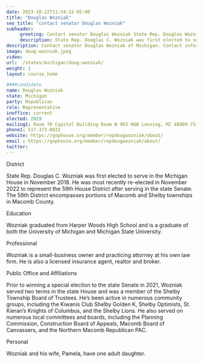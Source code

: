 ```yaml
---
date: 2023-10-22T11:54:12-05:00
title: "Douglas Wozniak"
seo_title: "contact senator Douglas Wozniak"
subheader:
     greeting: Contact senator Douglas Wozniak State Rep. Douglas Wozniak was first elected to serve the 35th District in the Michigan House of Representatives in November 2020.Rep. Douglas Wozniak represents the 34th House District, which covers most of Lenawee County.
     description: State Rep. Douglas C. Wozniak was first elected to serve in the Michigan House in November 2018. He was most recently re-elected in November 2022 to represent the 59th House District after serving in the state Senate. The 59th District encompasses portions of Macomb and Shelby townships in Macomb County.
description: Contact senator Douglas Wozniak of Michigan. Contact information for Douglas Wozniak includes email address, phone number, and mailing address.
image: doug-wozniak.jpeg
video:
url:  /states/michigan/doug-wozniak/
weight: 1
layout: course_home

####candidate
name: Douglas Wozniak
state: Michigan
party: Republican
role: Representative
inoffice: current
elected: 2019
mailing1: Room 70 Capitol Building Room N 993 HOB Lansing, MI 48909-7514
phone1: 517-373-0832
website: https://gophouse.org/member/repdougwozniak/about/
email : https://gophouse.org/member/repdougwozniak/about/
twitter:
---
```


District

State Rep. Douglas C. Wozniak was first elected to serve in the Michigan House in November 2018. He was most recently re-elected in November 2022 to represent the 59th House District after serving in the state Senate. The 59th District encompasses portions of Macomb and Shelby townships in Macomb County.

Education

Wozniak graduated from Harper Woods High School and is a graduate of both the University of Michigan and Michigan State University.

Professional

Wozniak is a small-business owner and practicing attorney at his own law firm. He is also a licensed insurance agent, realtor and broker.

Public Office and Affiliations

Prior to winning a special election to the state Senate in 2021, Wozniak served two terms in the state House and was a member of the Shelby Township Board of Trustees. He’s been active in numerous community groups, including the Kiwanis Club Shelby Golden K, Shelby Optimists, St. Kieran’s Knights of Columbus, and the Shelby Lions. He also served on numerous local committees and boards, including the Planning Commission, Construction Board of Appeals, Macomb Board of Canvassers, and the Northern Macomb Republican PAC.

Personal

Wozniak and his wife, Pamela, have one adult daughter.
